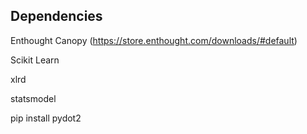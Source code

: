 ##  Dependencies
Enthought Canopy (https://store.enthought.com/downloads/#default)

Scikit Learn

xlrd

statsmodel

pip install pydot2

